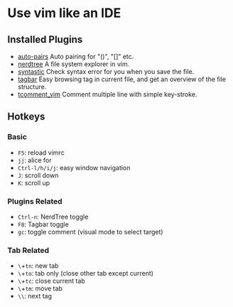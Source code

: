 Use vim like an IDE
===

## Installed Plugins
- [auto-pairs]()
Auto pairing for "()", "[]" etc.
- [nerdtree]()
A file system explorer in vim.
- [syntastic]()
Check syntax error for you when you save the file. 
- [tagbar]()
Easy browsing tag in current file, and get an overview of
the file structure.
- [tcomment_vim]()
Comment multiple line with simple key-stroke.

## Hotkeys
### Basic
- `F5`: reload vimrc
- `jj`: alice for <esc>
- `Ctrl-l/h/i/j`: easy window navigation
- `J`: scroll down
- `K`: scroll up

### Plugins Related
- `Ctrl-n`: NerdTree toggle
- `F8`: Tagbar toggle
- `gc`: toggle comment (visual mode to select target)

### Tab Related
- `\`+`tn`: new tab
- `\`+`to`: tab only (close other tab except current)
- `\`+`tc`: close current tab
- `\`+`tm`: move tab
- `\\`: next tag 

